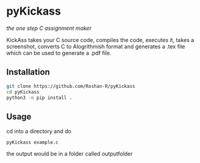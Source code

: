# pyKickass

*the one step C assignment maker*

KickAss takes your C source code, compiles the code, executes it, takes a screenshot, converts C to Alogrithmish format and generates a .tex file
which can be used to generate a .pdf file.

## Installation

```bash
git clone https://github.com/Roshan-R/pyKickass
cd pyKickass
python3 -m pip install .
```

## Usage

cd into a directory and do 

`pyKickass example.c ` 

the output would be in a folder called outputfolder
